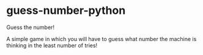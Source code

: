 # guess-number-python
 Guess the number!
 
A simple game in which you will have to guess what number the machine is thinking in the least number of tries!